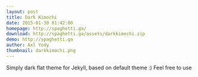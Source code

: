 ```yaml
---
layout: post
title: Dark Kimochi
date: 2015-01-30 01:42:00
homepage: http://spaghetti.ga/
download: http://spaghetti.ga/assets/darkkimochi.zip
demo: http://spaghetti.ga
author: Axl Yody
thumbnail: darkkimochi.png
---
```


Simply dark flat theme for Jekyll, based on default theme :) Feel free to use
